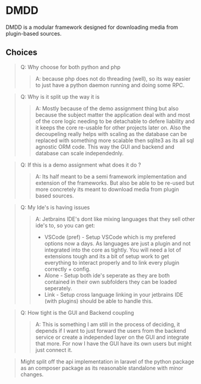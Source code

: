 # DMDD

DMDD is a modular framework designed for downloading media from plugin-based sources.

## Choices

> Q: Why choose for both python and php
>
> > A: because php does not do threading (well), so its way easier to just have a python daemon running and doing some RPC.

> Q: Why is it split up the way it is
>
> > A: Mostly because of the demo assignment thing but also because the subject matter the application deal with and most of the core logic needing to be detachable to defere liability and it keeps the core re-usable for other projects later on.
> > Also the decoupeling really helps with scaling as the database can be replaced with something more scalable then sqlite3 as its all sql agnostic ORM code. This way the GUI and backend and database can scale independednly.

> Q: If this is a demo assignment what does it do ?
>
> > A: Its half meant to be a semi framework implementation and extension of the frameworks. But also be able to be re-used but more concretely its meant to download media from plugin based sources.

> Q: My Ide's is having issues
>
> > A: Jetbrains IDE's dont like mixing languages that they sell other ide's to, so you can get:
> >
> > - VSCode (pref) - Setup VSCode which is my prefered options now a days. As languages are just a plugin and not integrated into the core as tightly. You will need a lot of extensions tough and its a bit of setup work to get everything to interact properly and to link every plugin correctly + config.
> > - Alone - Setup both ide's seperate as they are both contained in their own subfolders they can be loaded seperately.
> > - Link - Setup cross language linking in your jetbrains IDE (with plugins) should be able to handle this.

> Q: How tight is the GUI and Backend coupling
>
> > A: This is something I am still in the process of deciding, it depends if I want to just forward the users from the backend service or create a independed layer on the GUI and integrate that more. For now I have the GUI have its own users but might just connect it.

> Might split off the api implementation in laravel of the python package as an composer package as its reasonable standalone with minor changes.
